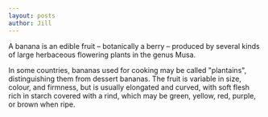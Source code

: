 ```yaml
---
layout: posts
author: Jill
---
```


A banana is an edible fruit – botanically a berry – produced by several kinds
of large herbaceous flowering plants in the genus Musa.

In some countries, bananas used for cooking may be called "plantains",
distinguishing them from dessert bananas. The fruit is variable in size, colour,
and firmness, but is usually elongated and curved, with soft flesh rich in
starch covered with a rind, which may be green, yellow, red, purple, or brown
when ripe.
